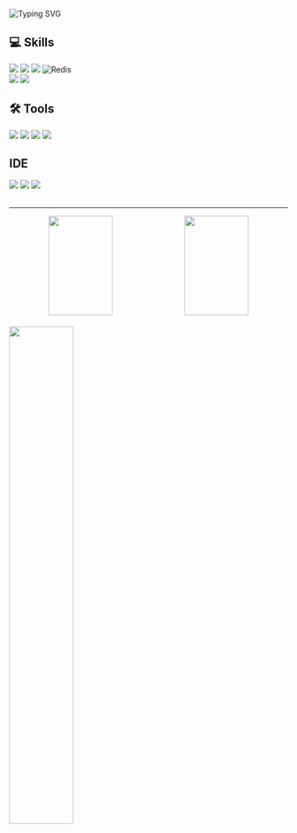 ![Typing SVG](https://capsule-render.vercel.app/api?type=venom&color=gradient&customColorList=2&height=200&text=SangHoo's%20GITHUB&fontSize=50&animation=fadeIn&fontAlign=50&fontAlignY=46)



## 💻 Skills

<div>
 <img src="https://img.shields.io/badge/java-ED8B00.svg?style=for-the-badge&logo=openjdk&logoColor=white"/>
  <img src="https://img.shields.io/badge/SpringBoot-6DB33F?style=for-the-badge&logo=SpringBoot&logoColor=white"/>
 <img src="https://img.shields.io/badge/mysql-4479A1?style=for-the-badge&logo=mysql&logoColor=white"/>
 <img src="https://img.shields.io/badge/redis-FF4438?style=for-the-badge&logo=redis&logoColor=white" alt="Redis"/>
 <br/>
  <img src="https://img.shields.io/badge/docker-%230db7ed.svg?style=for-the-badge&logo=docker&logoColor=white"/>
 <img src="https://img.shields.io/badge/Jenkins-D24939?style=for-the-badge&logo=Jenkins&logoColor=white"/>
</div>

## 🛠 Tools
<div>
 <img src="https://img.shields.io/badge/git-F05033?style=for-the-badge&logo=git&logoColor=white"/>
 <img src="https://img.shields.io/badge/github-121011?style=for-the-badge&logo=github&logoColor=white"/>
 <img src="https://img.shields.io/badge/jira-0052CC?style=for-the-badge&logo=jira&logoColor=white"/>
 <img src="https://img.shields.io/badge/slack-4A154B?style=for-the-badge&logo=slack&logoColor=white"/>
</div>

## IDE
<div>
 <img src="https://img.shields.io/badge/IntelliJIDEA-000000.svg?style=for-the-badge&logo=intellij-idea&logoColor=white"/> 
 <img src="https://img.shields.io/badge/Eclipse-FE7A16.svg?style=for-the-badge&logo=Eclipse&logoColor=white"/>
 <img src="https://img.shields.io/badge/Visual%20Studio%20Code-0078d7.svg?style=for-the-badge&logo=visual-studio-code&logoColor=white"/>

</div>

<br/>

---

<div align="center">

<img src="https://github-readme-stats.vercel.app/api?username=SangHuPark&show_icons=true&theme=transparent&hide_border=true&rank_icon=percentile" width = "48%" height="180"/>
<img src="https://github-readme-stats.vercel.app/api/top-langs/?username=SangHuPark&layout=compact&theme=transparent&hide_border=true&langs_count=6" width = "48%" height="180"/>

</div>

<br/>

<img src="http://mazassumnida.wtf/api/v2/generate_badge?boj=tkdgn407" width="48%" />

